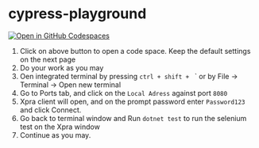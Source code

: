 # cypress-playground

[![Open in GitHub Codespaces](https://github.com/codespaces/badge.svg)](https://codespaces.new/deepu-roy/selenium-dotnet-playground)

1. Click on above button to open a code space. Keep the default settings on the next page
2. Do your work as you may
3. Oen integrated terminal by pressing `ctrl + shift + ` ` or by File -> Terminal -> Open new terminal
4. Go to Ports tab, and click on the `Local Adress` against port `8080`
5. Xpra client will open, and on the prompt password enter `Password123` and click Connect.
6. Go back to terminal window and Run `dotnet test` to run the selenium test on the Xpra window
7. Continue as you may.
